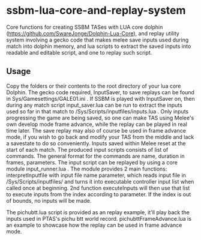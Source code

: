 # ssbm-lua-core-and-replay-system
Core functions for creating SSBM TASes with LUA core dolphin (https://github.com/SwareJonge/Dolphin-Lua-Core), and replay utility system involving a gecko code that makes melee save inputs used during match into dolphin memory, and lua scripts to extract the saved inputs into readable and editable script, and one to replay such script.

## Usage
Copy the folders or their contents to the root directory of your lua core Dolphin. The gecko code required, InputSaver, to save replays can be found in Sys/Gamesettings/GALE01.ini . If SSBM is played with InputSaver on, then during any match script input_saver.lua can be run to extract the inputs used so far in that match to /Sys/Scripts/inputfiles/inputs.lua . Only inputs progressing the game are being saved, so one can make TAS using Melee's own develop mode frame advance, while the replay can be played in real time later. The save replay may also of course be used in frame advance mode, if you wish to go back and modify your TAS from the middle and lack a savestate to do so conveniently. Inputs saved within Melee reset at the start of each match.
The produced input scripts consists of list of commands. The general format for the commands are name, duration in frames, parameters. The input script can be replayed by using a core module input_runner.lua . The module provides 2 main functions: interpretInputfile with input file name parameter, which reads input file in /Sys/Scripts/inputfiles/ and turns it into executable controller input list when called once at beginning. 2nd function executeInputs will then use that list to execute inputs from the index according to parameter. If the index is out of bounds, no inputs will be made.

The pichubtt.lua script is provided as an replay example, it'll play back the inputs used in PTAS's pichu btt world record. pichubttFrameAdvance.lua is an example to showcase how the replay can be used in frame advance mode.
